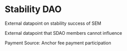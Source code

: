 # Stability DAO

External datapoint on stability success of  SEM

External datapoint that SDAO members cannot influence

Payment Source: Anchor fee payment participation  


